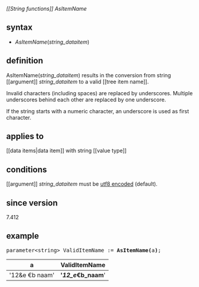 *[[String functions]] AsItemName*

## syntax

- *AsItemName*(*string_dataitem*)

## definition

AsItemName(*string_dataitem*) results in the conversion from string [[argument]] *string_dataitem* to a valid [[tree item name]].

Invalid characters (including spaces) are replaced by underscores. Multiple underscores behind each other are replaced by one underscore.

If the string starts with a numeric character, an underscore is used as first character.

## applies to

[[data items|data item]] with string [[value type]]

## conditions

[[argument]] *string_dataitem* must be [utf8 encoded](https://en.wikipedia.org/wiki/UTF-8) (default).

## since version

7.412

## example

<pre>
parameter&lt;string&gt; ValidItemName := <B>AsItemName(</B>a<B>)</B>;
</pre>

| a              | **ValidItemName**     |
|----------------|-----------------------|
| '12&e €b naam' | **'_12_e_€b_naam**'   |